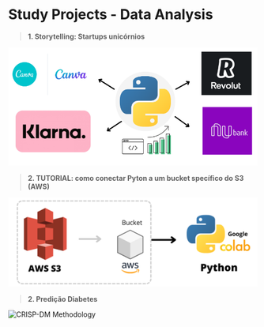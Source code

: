 # Study Projects - Data Analysis

> **1. Storytelling: Startups unicórnios**

<img width="600" alt="Startups by countries (percentage)" src="https://github.com/OviedoVR/DA_Estudo/blob/main/images/Storytelling_startups.png">

> **2. TUTORIAL: como conectar Pyton a um bucket specífico do S3 (AWS)**

<img width="750" alt="CRISP-DM Methodology" src="https://github.com/OviedoVR/DA_Estudo/blob/main/images/S3-to-Python.png">

> **2. Predição Diabetes**

<img width="450" alt="CRISP-DM Methodology" src="https://github.com/OviedoVR/Data_Analysis_ProjetosDeEstudo/blob/main/Diabetes_Prediction/CRISP_DM.png">
